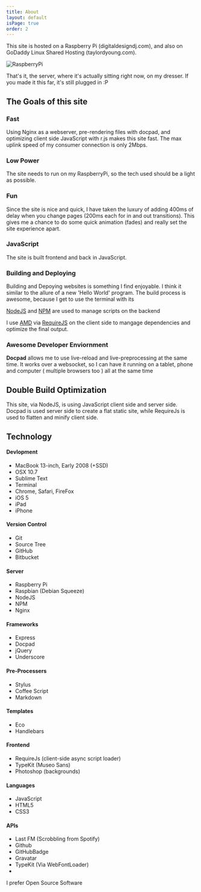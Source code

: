 ```yaml
---
title: About
layout: default
isPage: true
order: 2
---
```


This site is hosted on a Raspberry Pi (digitaldesigndj.com), and also on GoDaddy Linux Shared Hosting (taylordyoung.com). 

![RaspberryPi](/images/raspi.jpg)

That's it, the server, where it's actually sitting right now, on my dresser. If you made it this far, it's still plugged in :P

## The Goals of this site

### Fast

Using Nginx as a webserver, pre-rendering files with docpad, and optimizing client side JavaScript with r.js makes this site fast. The max uplink speed of my consumer connection is only 2Mbps.

### Low Power

The site needs to run on my RaspberryPi, so the tech used should be a light as possible.

### Fun

Since the site is nice and quick, I have taken the luxury of adding 400ms of delay when you change pages (200ms each for in and out transitions). This gives me a chance to do some quick animation (fades) and really set the site experience apart.

### JavaScript

The site is built frontend and back in JavaScript.

### Building and Deploying

Building and Depoying websites is something I find enjoyable. I think it similar to the allure of a new 'Hello World' program. The build process is awesome, because I get to use the terminal with its 

[NodeJS](http://nodejs.org/) and [NPM](http://npmjs.org) are used to manage scripts on the backend

I use [AMD](http://en.wikipedia.org/wiki/Asynchronous_module_definition) via [RequireJS](http://requirejs.org) on the client side to mangage dependencies and optimize the final output.

### Awesome Developer Enviornment

**Docpad** allows me to use live-reload and live-preprocessing at the same time. It works over a websocket, so I can have it running on a tablet, phone and computer ( multiple browsers too ) all at the same time
<!-- If the site is a little slow, its because my consumer Internet connection will only let me squeeze out about 2 Mbps up. The server is also very simple, running an ARM chipset like you would find in a smartphone, but I beleive it's more than powerful enough to saturate the network connection before the hardware starts to hold things up. -->

## Double Build Optimization

This site, via NodeJS, is using JavaScript client side and server side. Docpad is used server side to create a flat static site, while RequireJs is used to flatten and minify client side.

<!-- The site is built using Docpad and RequireJs, each has a build optimization step that I am using. First Docpad renders the `src/` directory into `stg/`. This step does all the pre-processing; Sass->CSS CoffeeScript->JavaScript etc... and compiles the templates into flat .html site. 

From `stg/` (the flat HTML site), r.js (the RequireJs optimizer) compiles `out/`. The `out/` or production version of the site is completely flat (all files served are static and present on the server) just like `stg/` but also combines all of the JavaScript used across the site into a single file.
 -->

## Technology

#### Devlopment

- MacBook 13-inch, Early 2008 (+SSD)
- OSX 10.7
- Sublime Text
- Terminal
- Chrome, Safari, FireFox
- iOS 5
- iPad
- iPhone

#### Version Control

- Git
- Source Tree
- GitHub
- Bitbucket

#### Server

- Raspberry Pi
- Raspbian (Debian Squeeze)
- NodeJS
- NPM
- Nginx

#### Frameworks

- Express
- Docpad
- jQuery
- Underscore

#### Pre-Processers

- Stylus
- Coffee Script
- Markdown

#### Templates

- Eco
- Handlebars

#### Frontend

- RequireJs (client-side async script loader)
- TypeKit (Museo Sans)
- Photoshop (backgrounds)

#### Languages

- JavaScript
- HTML5
- CSS3

#### APIs

- Last FM (Scrobbling from Spotify)
- Github
- GitHubBadge
- Gravatar
- TypeKit (Via WebFontLoader)
- 

I prefer Open Source Software
